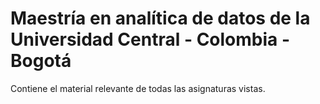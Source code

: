 # Maestría en analítica de datos de la Universidad Central - Colombia - Bogotá
Contiene el material relevante de todas las asignaturas vistas.
